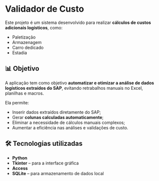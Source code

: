 # Validador de Custo

Este projeto é um sistema desenvolvido para realizar **cálculos de custos adicionais logísticos**, como:

- Paletização  
- Armazenagem  
- Carro dedicado  
- Estadia  

## 📊 Objetivo

A aplicação tem como objetivo **automatizar e otimizar a análise de dados logísticos extraídos do SAP**, evitando retrabalhos manuais no Excel, planilhas e macros. 

Ela permite:

- Inserir dados extraídos diretamente do SAP;
- Gerar **colunas calculadas automaticamente**;
- Eliminar a necessidade de cálculos manuais complexos;
- Aumentar a eficiência nas análises e validações de custo.

## 🛠️ Tecnologias utilizadas

- **Python**  
- **Tkinter** – para a interface gráfica  
- **Access**  
- **SQLite** – para armazenamento de dados local  


